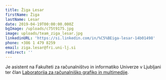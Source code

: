 ```yaml
---
title: Žiga Lesar
firstName: Žiga
lastName: Lesar
date: 2019-04-19T00:00:00.000Z
bgImage: /uploads/c75t9175.jpg
image: uploads/team_ziga_lesar.jpg
linkedinURL: 'https://si.linkedin.com/in/%C5%BEiga-lesar-14b01498'
phone: +386 1 479 8259
email: ziga.lesar@fri.uni-lj.si
redirect: ''
---
```

Je asistent na Fakulteti za računalništvo in informatiko Univerze v Ljubljani ter član [Laboratorija za računalniško grafiko in multimedije](https://www.fri.uni-lj.si/sl/laboratorij/lgm).
